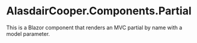# AlasdairCooper.Components.Partial

This is a Blazor component that renders an MVC partial by name with a model parameter.
